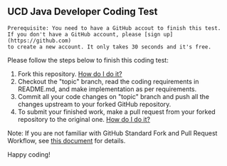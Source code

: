## UCD Java Developer Coding Test

```
Prerequisite: You need to have a GitHub accout to finish this test.
If you don't have a GitHub account, please [sign up](https://github.com)
to create a new account. It only takes 30 seconds and it's free.
```

Please follow the steps below to finish this coding test:

1. Fork this repository. [How do I do it?](https://help.github.com/articles/fork-a-repo/)
2. Checkout the "topic" branch, read the coding requirements in README.md, and make implementation as per requirements.
3. Commit all your code changes on "topic" branch and push all the changes upstream to your forked GitHub repository.
4. To submit your finished work, make a pull request from your forked repository to the original one. [How do I do it?](https://help.github.com/articles/using-pull-requests/)

Note: If you are not familiar with GitHub Standard Fork and Pull Request Workflow, 
see [this document](https://gist.github.com/Chaser324/ce0505fbed06b947d962) for details.

Happy coding!